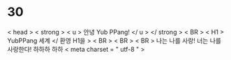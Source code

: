 # 30
< head > < strong > < u > 안녕 Yub PPang! </ u > </ strong >
< BR > < H1 > YubPPang 세계 </ 환영 H1을 >
< BR > < BR > < BR > 나는 나를 사랑! 너는 나를 사랑한다! 하하하 하하
< meta  charset = " utf-8 " >
